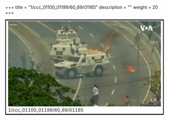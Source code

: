 +++
title = "1/ccc_01100_01199/60_69/01165"
description = ""
weight = 20
+++

<table style="border:2px solid black;max-width:800px;max-height:800px;" 
><tr><td>
<img class="center-fit-jpg"
src="/jpg_/aaa_20190430_NxaOmWaI8sI_01164.jpg">
1/ccc_01100_01199/60_69/01165
</img></td></tr></table>
